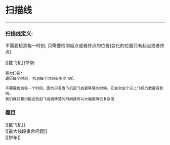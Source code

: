 # 扫描线

---

### 扫描线定义:
不需要检测每一时刻, 只需要检测起点或者终点的位置(变化的位置只有起点或者终点)


[[数飞机]]举例:
```
暴力扫描:
遍历每个时刻, 检测每个时刻有多少飞机

不需要检测每一个时刻，因为只有当飞机起飞或者降落的时候，它会对这个天上飞机的数量有影响。
我们就只要扫描这些起飞或者降落的时间就可以大幅度降低复杂度
```

### 题目
[[数飞机]]  
[[最大线段重合问题]]  
[[拼车]]

